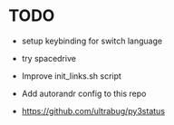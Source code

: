 
# TODO

- setup keybinding for switch language

- try spacedrive

- Improve init_links.sh script

- Add autorandr config to this repo

- https://github.com/ultrabug/py3status
